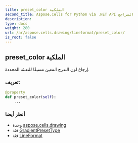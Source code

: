 ```yaml
---
title: preset_color الملكية
second_title: Aspose.Cells for Python via .NET API المراجع
description:
type: docs
weight: 280
url: /ar/aspose.cells.drawing/lineformat/preset_color/
is_root: false
---
```

##  preset_color الملكية

إرجاع لون التدرج المعين مسبقًا للتعبئة المحددة.
###  تعريف:
```python
@property
def preset_color(self):
    ...
```

###  أنظر أيضا
* وحدة [aspose.cells.drawing](../../)
* فئة [GradientPresetType](/cells/python-net/ar/aspose.cells.drawing/gradientpresettype)
* فئة [LineFormat](/cells/python-net/ar/aspose.cells.drawing/lineformat)
